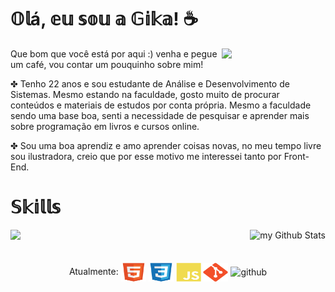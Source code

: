 <div>
  
  <h1 align="left">
    𝕆𝕝á, 𝕖𝕦 𝕤𝕠𝕦 𝕒 𝔾𝕚𝕜𝕒! ☕
  </h1>
 
 <img align="right" width="33%" src="https://i.pinimg.com/originals/01/93/9c/01939c66a89fc3f31be046a5e65fd855.gif"> 
    
  <p>
Que bom que você está por aqui :) venha e pegue um café, vou contar um pouquinho sobre mim!
    
✤ Tenho 22 anos e sou estudante de Análise e Desenvolvimento de Sistemas. Mesmo estando na faculdade, gosto muito de procurar conteúdos e materiais de estudos por conta própria. Mesmo a faculdade sendo uma base boa, senti a necessidade de pesquisar e aprender mais sobre programação em livros e cursos online.
    
✤ Sou uma boa aprendiz e amo aprender coisas novas, no meu tempo livre sou ilustradora, creio que por esse motivo me interessei tanto por Front-End.
</p>

</div>

<div>

# 𝕊𝕜𝕚𝕝𝕝𝕤


 <div align="left">
  <a href="https://github.com/ggkadev">
   <img height="150em" src="https://github-readme-stats.vercel.app/api/top-langs/?username=ggkadev&theme=dracula&hide_border=false&&layout=compact"/>
  </a>
   <img align="right" src="https://github-readme-stats.vercel.app/api?username=ggkadev&include_all_commits=true&count_private=true&show_icons=true&line_height=20&title_color=2B5BBD&icon_color=1124BB&text_color=A1A1A1&bg_color=0,000000,130F40" alt="my Github Stats"/>
</div>
 

  
 <br>
<div align="center" valign="top"><br>
  Atualmente:
  <img align="center" alt="HTML" height="30" width="40" src="https://raw.githubusercontent.com/devicons/devicon/master/icons/html5/html5-original.svg">
  <img align="center" alt="CSS" height="30" width="40" src="https://raw.githubusercontent.com/devicons/devicon/master/icons/css3/css3-original.svg">
  <img align="center" alt="Js" height="30" width="40" src="https://raw.githubusercontent.com/devicons/devicon/master/icons/javascript/javascript-plain.svg">
  <img align="center" alt="git" height="30" width="40" src="https://raw.githubusercontent.com/devicons/devicon/master/icons/git/git-original.svg">
  <img align="center" alt="github" height="35" width="35" src="https://icon-library.com/images/github-icon-white/github-icon-white-6.jpg">
  
</div>


